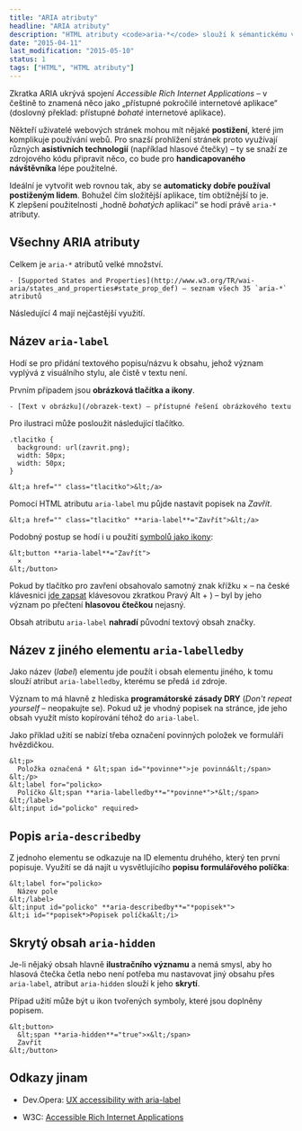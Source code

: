 ```yaml
---
title: "ARIA atributy"
headline: "ARIA atributy"
description: "HTML atributy <code>aria-*</code> slouží k sémantickému vyznačení informací pro postižené uživatele."
date: "2015-04-11"
last_modification: "2015-05-10"
status: 1
tags: ["HTML", "HTML atributy"]
---
```


Zkratka ARIA ukrývá spojení *Accessible Rich Internet Applications* – v češtině to znamená něco jako „přístupné pokročilé internetové aplikace“ (doslovný překlad: přístupné *bohaté* internetové aplikace).

Někteří uživatelé webových stránek mohou mít nějaké **postižení**, které jim komplikuje používání webů. Pro snazší prohlížení stránek proto využívají různých **asistivních technologií** (například hlasové čtečky) – ty se snaží ze zdrojového kódu připravit něco, co bude pro **handicapovaného návštěvníka** lépe použitelné.

Ideální je vytvořit web rovnou tak, aby se **automaticky dobře používal postiženým lidem**. Bohužel čím složitější aplikace, tím obtížnější to je. K zlepšení použitelnosti „hodně *bohatých* aplikací“ se hodí právě `aria-*` atributy.

## Všechny ARIA atributy

Celkem je `aria-*` atributů velké množství.

    - [Supported States and Properties](http://www.w3.org/TR/wai-aria/states_and_properties#state_prop_def) – seznam všech 35 `aria-*` atributů

Následující 4 mají nejčastější využití.

## Název `aria-label`

Hodí se pro přidání textového popisu/názvu k obsahu, jehož význam vyplývá z visuálního stylu, ale čistě v textu není.

Prvním případem jsou **obrázková tlačítka a ikony**.

    - [Text v obrázku](/obrazek-text) – přístupné řešení obrázkového textu

Pro ilustraci může posloužit následující tlačítko.

```
.tlacitko {
  background: url(zavrit.png);
  width: 50px;
  width: 50px;
}
```

```
&lt;a href="" class="tlacitko">&lt;/a>
```

Pomocí HTML atributu `aria-label` mu půjde nastavit popisek na *Zavřít*.

```
&lt;a href="" class="tlacitko" **aria-label**="Zavřít">&lt;/a>
```

Podobný postup se hodí i u použití [symbolů jako ikony](/emoji):

```
&lt;button **aria-label**="Zavřít">
  ×
&lt;/button>
```

Pokud by tlačítko pro zavření obsahovalo samotný znak křížku × – na české klávesnici [jde zapsat](/ceska-klavesnice) klávesovou zkratkou Pravý Alt + ) – byl by jeho význam po přečtení **hlasovou čtečkou** nejasný.

Obsah atributu `aria-label` **nahradí** původní textový obsah značky.

## Název z jiného elementu `aria-labelledby`

Jako název (*label*) elementu jde použít i obsah elementu jiného, k tomu slouží atribut `aria-labelledby`, kterému se předá `id` zdroje.

Význam to má hlavně z hlediska **programátorské zásady DRY** (*Don't repeat yourself* – neopakujte se). Pokud už je vhodný popisek na stránce, jde jeho obsah využít místo kopírování téhož do `aria-label`.

Jako příklad užití se nabízí třeba označení povinných položek ve formuláři hvězdičkou.

```
&lt;p>
  Položka označená * &lt;span id="*povinne*">je povinná&lt;/span>
&lt;/p>
&lt;label for="policko>
  Políčko &lt;span **aria-labelledby**="*povinne*">*&lt;/span>
&lt;/label>
&lt;input id="policko" required>
```

## Popis `aria-describedby`

Z jednoho elementu se odkazuje na ID elementu druhého, který ten první popisuje. Využití se dá najít u vysvětlujícího **popisu formulářového políčka**:

```
&lt;label for="policko>
  Název pole
&lt;/label>
&lt;input id="policko" **aria-describedby**="*popisek*">
&lt;i id="*popisek*>Popisek políčka&lt;/i>
```

## Skrytý obsah `aria-hidden`

Je-li nějaký obsah hlavně **ilustračního významu** a nemá smysl, aby ho hlasová čtečka četla nebo není potřeba mu nastavovat jiný obsahu přes `aria-label`, atribut `aria-hidden` slouží k jeho **skrytí**.

Případ užití může být u ikon tvořených symboly, které jsou doplněny popisem.

```
&lt;button>
  &lt;span **aria-hidden**="true">×&lt;/span>
  Zavřít
&lt;/button>
```

## Odkazy jinam

  - Dev.Opera: [UX accessibility with aria-label](https://dev.opera.com/articles/ux-accessibility-aria-label/)

  - W3C: [Accessible Rich Internet Applications](http://www.w3.org/TR/wai-aria/)